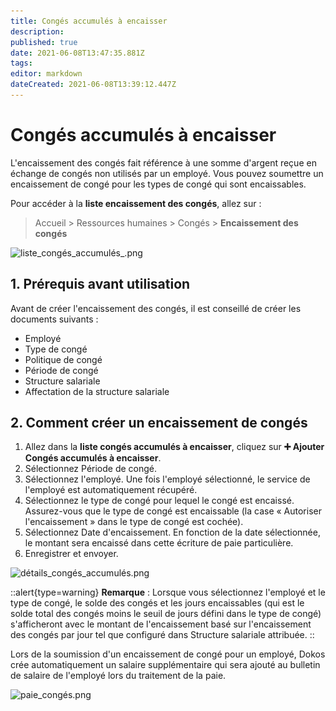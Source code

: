```yaml
---
title: Congés accumulés à encaisser
description: 
published: true
date: 2021-06-08T13:47:35.881Z
tags: 
editor: markdown
dateCreated: 2021-06-08T13:39:12.447Z
---
```


# Congés accumulés à encaisser

L'encaissement des congés fait référence à une somme d'argent reçue en échange de congés non utilisés par un employé. Vous pouvez soumettre un encaissement de congé pour les types de congé qui sont encaissables.

Pour accéder à la **liste encaissement des congés**, allez sur :

> Accueil > Ressources humaines > Congés > **Encaissement des congés**

![liste_congés_accumulés_.png](/content/rh/leave-encashment/liste_congés_accumulés_.png)

## 1. Prérequis avant utilisation

Avant de créer l'encaissement des congés, il est conseillé de créer les documents suivants :

- Employé
- Type de congé
- Politique de congé
- Période de congé
- Structure salariale
- Affectation de la structure salariale

## 2. Comment créer un encaissement de congés

1. Allez dans la **liste congés accumulés à encaisser**, cliquez sur **:heavy_plus_sign: Ajouter Congés accumulés à encaisser**.
2. Sélectionnez Période de congé.
3. Sélectionnez l'employé. Une fois l'employé sélectionné, le service de l'employé est automatiquement récupéré.
4. Sélectionnez le type de congé pour lequel le congé est encaissé. Assurez-vous que le type de congé est encaissable (la case « Autoriser l'encaissement » dans le type de congé est cochée).
5. Sélectionnez Date d'encaissement. En fonction de la date sélectionnée, le montant sera encaissé dans cette écriture de paie particulière.
6. Enregistrer et envoyer.

![détails_congés_accumulés.png](/content/rh/leave-encashment/détails_congés_accumulés.png)

::alert{type=warning}
**Remarque** : Lorsque vous sélectionnez l'employé et le type de congé, le solde des congés et les jours encaissables (qui est le solde total des congés moins le seuil de jours défini dans le type de congé) s'afficheront avec le montant de l'encaissement basé sur l'encaissement des congés par jour tel que configuré dans Structure salariale attribuée.
::

Lors de la soumission d'un encaissement de congé pour un employé, Dokos crée automatiquement un salaire supplémentaire qui sera ajouté au bulletin de salaire de l'employé lors du traitement de la paie.

![paie_congés.png](/content/rh/leave-encashment/paie_congés.png)

